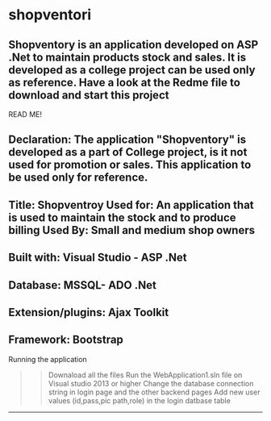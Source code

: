 # shopventori
Shopventory is an application developed on ASP .Net to maintain products stock and sales. It is developed as a college project can be used only as reference. Have a look at the Redme file to download and start this project
----------------------------------------------------------------------------------
READ ME!

Declaration: The application "Shopventory" is developed as a part of College project, is it not used for promotion or sales.
This application to be used only for reference. 
----------------------------------------------------------
Title: Shopventroy
Used for: An application that is used to maintain the stock and to produce billing 
Used By: Small and medium shop owners
----------------------------------------------------------
Built with:
 Visual Studio - ASP .Net
-----------------------------------  
Database:
 MSSQL- ADO .Net
-------------------------------------
Extension/plugins:
 Ajax Toolkit
-----------------------------------
Framework:
 Bootstrap
------------------------------------
Running the application
>> Downaload all the files
>> Run the WebApplication1.sln file on Visual studio 2013 or higher
>> Change the database connection string in login page and the other backend pages
>> Add new user values (id,pass,pic path,role) in the login datbase table
---------------------------------------------------------------------
